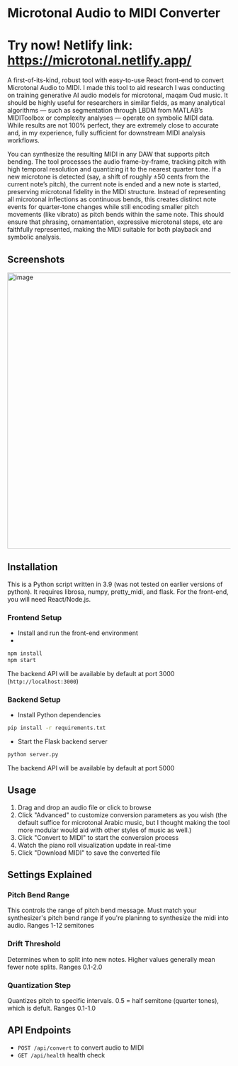 # Microtonal Audio to MIDI Converter
# **Try now! Netlify link: https://microtonal.netlify.app/**


A first-of-its-kind, robust tool with easy-to-use React front-end to convert Microtonal Audio to MIDI. I made this tool to aid research I was conducting on training generative AI audio models for microtonal, maqam Oud music. It should be highly useful for researchers in similar fields, as many analytical algorithms — such as segmentation through LBDM from MATLAB’s MIDIToolbox or complexity analyses — operate on symbolic MIDI data. While results are not 100% perfect, they are extremely close to accurate and, in my experience, fully sufficient for downstream MIDI analysis workflows.

You can synthesize the resulting MIDI in any DAW that supports pitch bending. The tool processes the audio frame-by-frame, tracking pitch with high temporal resolution and quantizing it to the nearest quarter tone. If a new microtone is detected (say, a shift of roughly ±50 cents from the current note’s pitch), the current note is ended and a new note is started, preserving microtonal fidelity in the MIDI structure. Instead of representing all microtonal inflections as continuous bends, this creates distinct note events for quarter-tone changes while still encoding smaller pitch movements (like vibrato) as pitch bends within the same note. This should ensure that phrasing, ornamentation, expressive microtonal steps, etc are faithfully represented, making the MIDI suitable for both playback and symbolic analysis.

## Screenshots
<img width="1067" height="623" alt="image" src="https://github.com/user-attachments/assets/86122d63-dbfb-4231-a421-83b87de1254a" />

## Installation
This is a Python script written in 3.9 (was not tested on earlier versions of python). It requires librosa, numpy, pretty_midi, and flask. For the front-end, you will need React/Node.js.

### Frontend Setup
- Install and run the front-end environment
- 
```bash
npm install
npm start
```

The backend API will be available by default at port 3000 (`http://localhost:3000`)

### Backend Setup

- Install Python dependencies
```bash
pip install -r requirements.txt
```

- Start the Flask backend server
```bash
python server.py
```

The backend API will be available by default at port 5000

## Usage

1. Drag and drop an audio file or click to browse
2. Click "Advanced" to customize conversion parameters as you wish (the default suffice for microtonal Arabic music, but I thought making the tool more modular would aid with other styles of music as well.)
3. Click "Convert to MIDI" to start the conversion process
4. Watch the piano roll visualization update in real-time
5. Click "Download MIDI" to save the converted file

## Settings Explained

### Pitch Bend Range
This controls the range of pitch bend message. Must match your synthesizer's pitch bend range if you're planinng to synthesize the midi into audio. Ranges 1-12 semitones

### Drift Threshold
Determines when to split into new notes. Higher values generally mean fewer note splits. Ranges 0.1-2.0

### Quantization Step
Quantizes pitch to specific intervals. 0.5 = half semitone (quarter tones), which is defult. Ranges 0.1-1.0

## API Endpoints

- `POST /api/convert` to convert audio to MIDI
- `GET /api/health` health check
